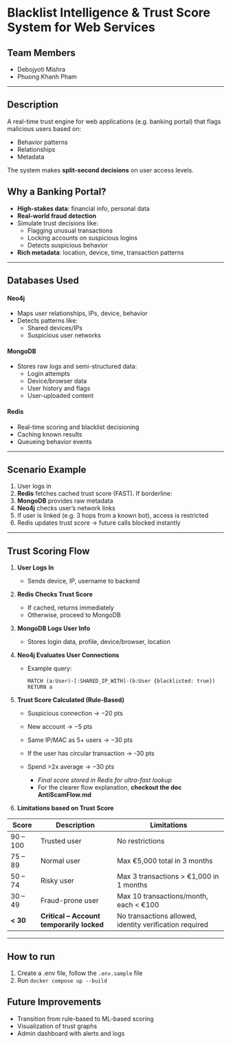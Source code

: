 # Blacklist Intelligence & Trust Score System for Web Services

## Team Members
- Debojyoti Mishra  
- Phuong Khanh Pham

---

## Description
A real-time trust engine for web applications (e.g. banking portal) that flags malicious users based on:
- Behavior patterns
- Relationships
- Metadata

The system makes **split-second decisions** on user access levels.

## Why a Banking Portal?
- **High-stakes data**: financial info, personal data
- **Real-world fraud detection**
- Simulate trust decisions like:
  - Flagging unusual transactions
  - Locking accounts on suspicious logins
  - Detects suspicious behavior
- **Rich metadata**: location, device, time, transaction patterns

---

## Databases Used

#### Neo4j
- Maps user relationships, IPs, device, behavior
- Detects patterns like:
  - Shared devices/IPs
  - Suspicious user networks

#### MongoDB
- Stores raw logs and semi-structured data:
  - Login attempts
  - Device/browser data
  - User history and flags
  - User-uploaded content

#### Redis
- Real-time scoring and blacklist decisioning
- Caching known results
- Queueing behavior events

---

## Scenario Example
1. User logs in  
2. **Redis** fetches cached trust score (FAST). If borderline:
3. **MongoDB** provides raw metadata  
4. **Neo4j** checks user’s network links  
5. If user is linked (e.g. 3 hops from a known bot), access is restricted  
6. Redis updates trust score → future calls blocked instantly  

---

## Trust Scoring Flow

1. **User Logs In**
   - Sends device, IP, username to backend

2. **Redis Checks Trust Score**
   - If cached, returns immediately  
   - Otherwise, proceed to MongoDB

3. **MongoDB Logs User Info**
   - Stores login data, profile, device/browser, location

4. **Neo4j Evaluates User Connections**
   - Example query:
     ```cypher
     MATCH (a:User)-[:SHARED_IP_WITH]-(b:User {blacklisted: true}) RETURN a
     ```

5. **Trust Score Calculated (Rule-Based)**
   - Suspicious connection → −20 pts  
   - New account → −5 pts  
   - Same IP/MAC as 5+ users → −30 pts  
   - If the user has circular transaction → -30 pts
   - Spend >2x average → −30 pts  

     - *Final score stored in Redis for ultra-fast lookup*
     - For the clearer flow explanation, **checkout the doc AntiScamFlow.md**

6. **Limitations based on Trust Score**

| Score     | Description                               | Limitations                                  |
|-----------|-------------------------------------------|----------------------------------------------|
| 90 – 100  | Trusted user                              | No restrictions                              |
| 75 – 89   | Normal user                               | Max €5,000 total in 3 months                 |
| 50 – 74   | Risky user                                | Max 3 transactions > €1,000 in 1 months     |
| 30 – 49   | Fraud-prone user                          | Max 10 transactions/month, each < €100       |
| **< 30**  | **Critical – Account temporarily locked** | No transactions allowed, identity verification required |


---

## How to run
1. Create a .env file, follow the `.env.sample` file
2. Run `docker compose up --build`

## Future Improvements
- Transition from rule-based to ML-based scoring
- Visualization of trust graphs
- Admin dashboard with alerts and logs
